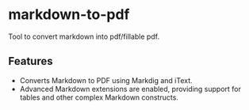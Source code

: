 # markdown-to-pdf
Tool to convert markdown into pdf/fillable pdf.

## Features

- Converts Markdown to PDF using Markdig and iText.
- Advanced Markdown extensions are enabled, providing support for tables and other complex Markdown constructs.
